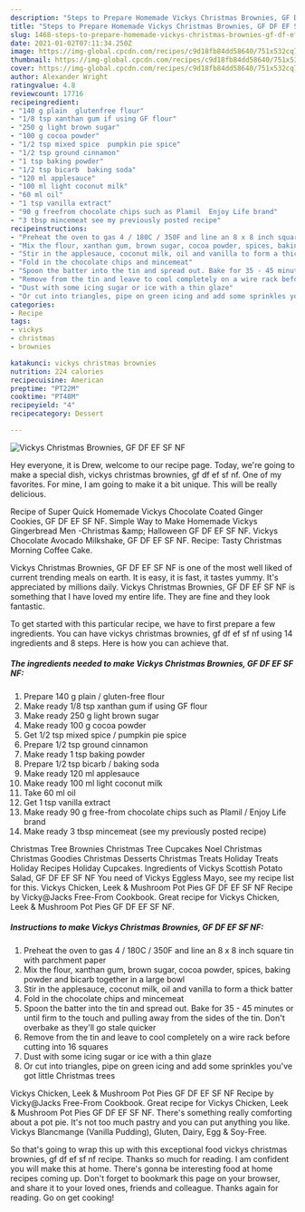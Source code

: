 ```yaml
---
description: "Steps to Prepare Homemade Vickys Christmas Brownies, GF DF EF SF NF"
title: "Steps to Prepare Homemade Vickys Christmas Brownies, GF DF EF SF NF"
slug: 1468-steps-to-prepare-homemade-vickys-christmas-brownies-gf-df-ef-sf-nf
date: 2021-01-02T07:11:34.250Z
image: https://img-global.cpcdn.com/recipes/c9d18fb84dd58640/751x532cq70/vickys-christmas-brownies-gf-df-ef-sf-nf-recipe-main-photo.jpg
thumbnail: https://img-global.cpcdn.com/recipes/c9d18fb84dd58640/751x532cq70/vickys-christmas-brownies-gf-df-ef-sf-nf-recipe-main-photo.jpg
cover: https://img-global.cpcdn.com/recipes/c9d18fb84dd58640/751x532cq70/vickys-christmas-brownies-gf-df-ef-sf-nf-recipe-main-photo.jpg
author: Alexander Wright
ratingvalue: 4.8
reviewcount: 17716
recipeingredient:
- "140 g plain  glutenfree flour"
- "1/8 tsp xanthan gum if using GF flour"
- "250 g light brown sugar"
- "100 g cocoa powder"
- "1/2 tsp mixed spice  pumpkin pie spice"
- "1/2 tsp ground cinnamon"
- "1 tsp baking powder"
- "1/2 tsp bicarb  baking soda"
- "120 ml applesauce"
- "100 ml light coconut milk"
- "60 ml oil"
- "1 tsp vanilla extract"
- "90 g freefrom chocolate chips such as Plamil  Enjoy Life brand"
- "3 tbsp mincemeat see my previously posted recipe"
recipeinstructions:
- "Preheat the oven to gas 4 / 180C / 350F and line an 8 x 8 inch square tin with parchment paper"
- "Mix the flour, xanthan gum, brown sugar, cocoa powder, spices, baking powder and bicarb together in a large bowl"
- "Stir in the applesauce, coconut milk, oil and vanilla to form a thick batter"
- "Fold in the chocolate chips and mincemeat"
- "Spoon the batter into the tin and spread out. Bake for 35 - 45 minutes or until firm to the touch and pulling away from the sides of the tin. Don&#39;t overbake as they&#39;ll go stale quicker"
- "Remove from the tin and leave to cool completely on a wire rack before cutting into 16 squares"
- "Dust with some icing sugar or ice with a thin glaze"
- "Or cut into triangles, pipe on green icing and add some sprinkles you&#39;ve got little Christmas trees"
categories:
- Recipe
tags:
- vickys
- christmas
- brownies

katakunci: vickys christmas brownies 
nutrition: 224 calories
recipecuisine: American
preptime: "PT22M"
cooktime: "PT48M"
recipeyield: "4"
recipecategory: Dessert

---
```



![Vickys Christmas Brownies, GF DF EF SF NF](https://img-global.cpcdn.com/recipes/c9d18fb84dd58640/751x532cq70/vickys-christmas-brownies-gf-df-ef-sf-nf-recipe-main-photo.jpg)

Hey everyone, it is Drew, welcome to our recipe page. Today, we're going to make a special dish, vickys christmas brownies, gf df ef sf nf. One of my favorites. For mine, I am going to make it a bit unique. This will be really delicious.

Recipe of Super Quick Homemade Vickys Chocolate Coated Ginger Cookies, GF DF EF SF NF. Simple Way to Make Homemade Vickys Gingerbread Men -Christmas &amp;amp; Halloween GF DF EF SF NF. Vickys Chocolate Avocado Milkshake, GF DF EF SF NF. Recipe: Tasty Christmas Morning Coffee Cake.

Vickys Christmas Brownies, GF DF EF SF NF is one of the most well liked of current trending meals on earth. It is easy, it is fast, it tastes yummy. It's appreciated by millions daily. Vickys Christmas Brownies, GF DF EF SF NF is something that I have loved my entire life. They are fine and they look fantastic.


To get started with this particular recipe, we have to first prepare a few ingredients. You can have vickys christmas brownies, gf df ef sf nf using 14 ingredients and 8 steps. Here is how you can achieve that.

<!--inarticleads1-->

##### The ingredients needed to make Vickys Christmas Brownies, GF DF EF SF NF:

1. Prepare 140 g plain / gluten-free flour
1. Make ready 1/8 tsp xanthan gum if using GF flour
1. Make ready 250 g light brown sugar
1. Make ready 100 g cocoa powder
1. Get 1/2 tsp mixed spice / pumpkin pie spice
1. Prepare 1/2 tsp ground cinnamon
1. Make ready 1 tsp baking powder
1. Prepare 1/2 tsp bicarb / baking soda
1. Make ready 120 ml applesauce
1. Make ready 100 ml light coconut milk
1. Take 60 ml oil
1. Get 1 tsp vanilla extract
1. Make ready 90 g free-from chocolate chips such as Plamil / Enjoy Life brand
1. Make ready 3 tbsp mincemeat (see my previously posted recipe)


Christmas Tree Brownies Christmas Tree Cupcakes Noel Christmas Christmas Goodies Christmas Desserts Christmas Treats Holiday Treats Holiday Recipes Holiday Cupcakes. Ingredients of Vickys Scottish Potato Salad, GF DF EF SF NF You need of Vickys Eggless Mayo, see my recipe list for this. Vickys Chicken, Leek &amp; Mushroom Pot Pies GF DF EF SF NF Recipe by Vicky@Jacks Free-From Cookbook. Great recipe for Vickys Chicken, Leek &amp; Mushroom Pot Pies GF DF EF SF NF. 

<!--inarticleads2-->

##### Instructions to make Vickys Christmas Brownies, GF DF EF SF NF:

1. Preheat the oven to gas 4 / 180C / 350F and line an 8 x 8 inch square tin with parchment paper
1. Mix the flour, xanthan gum, brown sugar, cocoa powder, spices, baking powder and bicarb together in a large bowl
1. Stir in the applesauce, coconut milk, oil and vanilla to form a thick batter
1. Fold in the chocolate chips and mincemeat
1. Spoon the batter into the tin and spread out. Bake for 35 - 45 minutes or until firm to the touch and pulling away from the sides of the tin. Don&#39;t overbake as they&#39;ll go stale quicker
1. Remove from the tin and leave to cool completely on a wire rack before cutting into 16 squares
1. Dust with some icing sugar or ice with a thin glaze
1. Or cut into triangles, pipe on green icing and add some sprinkles you&#39;ve got little Christmas trees


Vickys Chicken, Leek &amp; Mushroom Pot Pies GF DF EF SF NF Recipe by Vicky@Jacks Free-From Cookbook. Great recipe for Vickys Chicken, Leek &amp; Mushroom Pot Pies GF DF EF SF NF. There&#39;s something really comforting about a pot pie. It&#39;s not too much pastry and you can put anything you like. Vickys Blancmange (Vanilla Pudding), Gluten, Dairy, Egg &amp; Soy-Free. 

So that's going to wrap this up with this exceptional food vickys christmas brownies, gf df ef sf nf recipe. Thanks so much for reading. I am confident you will make this at home. There's gonna be interesting food at home recipes coming up. Don't forget to bookmark this page on your browser, and share it to your loved ones, friends and colleague. Thanks again for reading. Go on get cooking!
